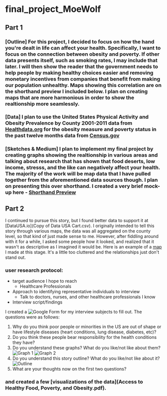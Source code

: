 # final_project_MoeWolf

## Part 1

### [Outline] For this project, I decided to focus on how the hand you're dealt in life can affect your health. Specifically, I want to focus on the connection between obesity and poverty. If other data presents itself, such as smoking rates, I may include that later. I will then show the reader that the government needs to help people by making healthy choices easier and removing monetary incentives from companies that benefit from making our population unhealthy. Maps showing this correlation are on the shorthand preview I included below. I plan on creating maps that are more harmonious in order to show the realtionship more seamlessly. 

### [Data] I plan to use the United States Physical Activity and Obesity Prevalence by County 2001-2011 data from [Healthdata.org](http://ghdx.healthdata.org/record/ihme-data/united-states-physical-activity-and-obesity-prevalence-county-2001-2011) for the obesity measure and poverty status in the past twelve months data from [Census.gov](https://factfinder.census.gov/faces/nav/jsf/pages/download_center.xhtml)

### [Sketches & Medium] I plan to implement my final project by creating graphs showing the realtionship in various areas and talking about research that has shown that food deserts, low income, stresss, and the like can negatively affect your health. The majority of the work will be map data that I have pulled together from the aforementioned data sources though. I plan on presenting this over shorthand. I created a very brief mock-up here - [Shorthand Preview](https://preview.shorthand.com/7rNvL5A4Mob1zrmf)

## Part 2

I continued to pursue this story, but I found better data to support it at [DataUSA.io](Copy of Data USA Cart.csv). 
I originally intended to tell this story through various maps, the data was all aggregated on the county level, so that kind of just made sense to me. However, after fiddling around with it for a while, I asked some people how it looked, and realized that it wasn't as descriptive as I imagined it would be. Here is an example of a [map](Map.pdf) I made at this stage. It's a little too cluttered and the relationships just don't stand out. 

### user research protocol: 
* target audience I hope to reach
  * Healthcare Professionals
* Approach to identifying representative individuals to interview
  * Talk to doctors, nurses, and other healthcare professionals I know
* Interview script/findings

I created a ![Google Form](https://forms.gle/G5bwPHUaoP8Z5A6QA) for my interview subjects to fill out. The questions were as follows:
1. Why do you think poor people or minorities in the US are out of shape or have lifestyle diseases (heart conditions, lung disease, diabetes, etc)?
2. Do you think these people bear responsibility for the health conditions they have?
3. Do you understand these graphs? What do you like/not like about them? ![Graph 1](https://lh6.googleusercontent.com/Faitze2aC7zlBoVQlVbE4PVAimNXOkAuE3VW-aN1cKZKPUhy6RUxOFM1BFoj7uW1aOkqy5wpUo7rKJGn2hntimSpP9wBVakjlRTMGuJSr85LfpVmFbihIu_I8RkS=w740) ![Graph 2](https://lh6.googleusercontent.com/JO7M5ew4ayTqA2zKxydSdv3Gyu_LKwYX26M4nZy0Jb9EAFvzTM00s2LFW0mkHyfn6MMShJmmKdkBcfjdYYmIzYMt2T90bSp6rhmkHa91EGMH9BbAif2KAJDyRAef=w740)
4. Do you understand this story outline? What do you like/not like about it? ![Outline](https://lh4.googleusercontent.com/BGuJDlgc_ZDQpaTMKBvyAic2i-ADcvVTgd_OifV_IMlDJT6PZRO2ctjv6E1z1SsnEQurCESoHo9h08jwfBCP9NIqrdfySTKLUGoQhrU3AbKfZ5F15_rMdGMIDkrQ=w740)
5. What are your thoughts now on the first two questions?


### and created a few [visualizations of the data](Access to Healthy Food, Poverty, and Obesity.pdf). 


